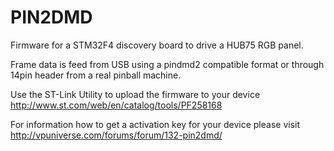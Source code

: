 # PIN2DMD

Firmware for a STM32F4 discovery board to drive a HUB75 RGB panel.

Frame data is feed from USB using a pindmd2 compatible format
or through 14pin header from a real pinball machine.

Use the ST-Link Utility to upload the firmware to your device
http://www.st.com/web/en/catalog/tools/PF258168

For information how to get a activation key for your device 
please visit http://vpuniverse.com/forums/forum/132-pin2dmd/

